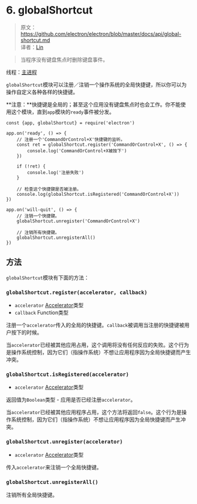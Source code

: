 # 6. globalShortcut</h1>

> 原文：https://github.com/electron/electron/blob/master/docs/api/global-shortcut.md    
译者：[Lin](https://github.com/ShmilyLin)   


> 当程序没有键盘焦点时删除键盘事件。

线程：[主进程](../../guides/glossary-of-terms.md#main-process)

`globalShortcut`模块可以注册／注销一个操作系统的全局快捷键，所以你可以为操作自定义各种各样的快捷键。

**注意：**快捷键是全局的；甚至这个应用没有键盘焦点时也会工作。你不能使用这个模块，直到`app`模块的`ready`事件被分发。

    const {app, globalShortcut} = require('electron')

    app.on('ready', () => {
        // 注册一个'CommandOrControl+X'快捷键的监听。
        const ret = globalShortcut.register('CommandOrControl+X', () => {
            console.log('CommandOrControl+X被按下')
        })

        if (!ret) {
            console.log('注册失败')
        }

        // 检查这个快捷键是否被注册。
        console.log(globalShortcut.isRegistered('CommandOrControl+X'))
    })

    app.on('will-quit', () => {
        // 注销一个快捷键。
        globalShortcut.unregister('CommandOrControl+X')

        // 注销所有快捷键。
        globalShortcut.unregisterAll()
    })

## 方法

`globalShortcut`模块有下面的方法：

### `globalShortcut.register(accelerator, callback)`

 * `accelerator` [Accelerator](https://github.com/electron/electron/blob/master/docs/api/accelerator.md)类型
 * `callback` Function类型

注册一个`accelerator`传入的全局的快捷键。`callback`被调用当注册的快捷键被用户按下的时候。

当`accelerator`已经被其他应用占用，这个调用将没有任何反应的失败。这个行为是操作系统控制，因为它们（指操作系统）不想让应用程序因为全局快捷键而产生冲突。

### `globalShortcut.isRegistered(accelerator)`

 * `accelerator` [Accelerator](https://github.com/electron/electron/blob/master/docs/api/accelerator.md)类型

返回值为`Boolean`类型 - 应用是否已经注册`accelerator`。

当`accelerator`已经被其他应用程序占用，这个方法将返回`false`。这个行为是操作系统控制，因为它们（指操作系统）不想让应用程序因为全局快捷键而产生冲突。

### `globalShortcut.unregister(accelerator)`

 * `accelerator` [Accelerator](https://github.com/electron/electron/blob/master/docs/api/accelerator.md)类型

传入`accelerator`来注销一个全局快捷键。

### `globalShortcut.unregisterAll()`

注销所有全局快捷键。